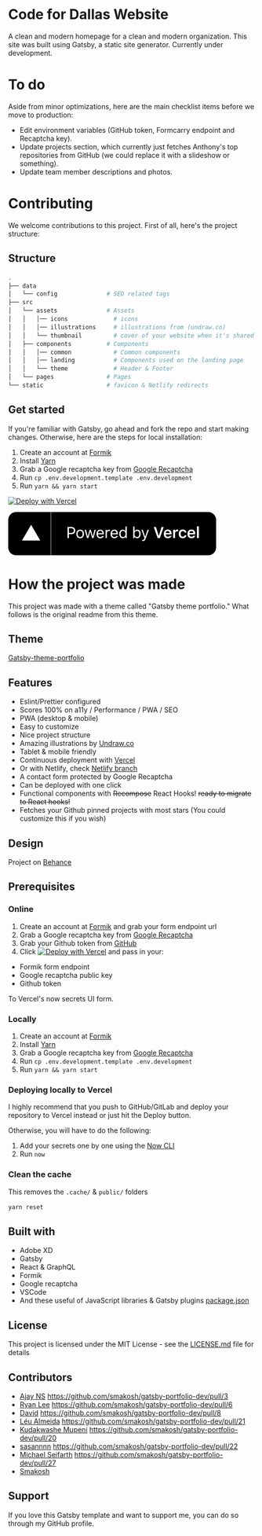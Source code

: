 # Code for Dallas Website

A clean and modern homepage for a clean and modern organization. This site was built using Gatsby, a static site generator. Currently under development.

# To do

Aside from minor optimizations, here are the main checklist items before we move to production:
- Edit environment variables (GitHub token, Formcarry endpoint and Recaptcha key). 
- Update projects section, which currently just fetches Anthony's top repositories from GitHub (we could replace it with a slideshow or something).
- Update team member descriptions and photos.

# Contributing

We welcome contributions to this project. First of all, here's the project structure:

## Structure

```bash
.
├── data
│   └── config              # SEO related tags
├── src
│   └── assets              # Assets
│   │   │── icons             # icons
│   │   │── illustrations     # illustrations from (undraw.co)
│   │   └── thumbnail         # cover of your website when it's shared to social media
│   ├── components          # Components
│   │   │── common            # Common components
│   │   │── landing           # Components used on the landing page
│   │   └── theme             # Header & Footer
│   └── pages               # Pages
└── static                  # favicon & Netlify redirects
```

## Get started

If you're familiar with Gatsby, go ahead and fork the repo and start making changes. Otherwise, here are the steps for local installation:
1. Create an account at [Formik](https://formik.com/?utm_source=smakosh)
2. Install [Yarn](https://yarnpkg.com/en/)
3. Grab a Google recaptcha key from [Google Recaptcha](https://www.google.com/recaptcha/admin)
4. Run `cp .env.development.template .env.development`
5. Run `yarn && yarn start`


[![Deploy with Vercel](https://vercel.co/button)](https://vercel.co/new/project?template=https://github.com/smakosh/gatsby-portfolio-dev)

[![Powered by Vercel](./powered-by-vercel.svg)](https://vercel.co?utm_source=smakosh)

# How the project was made

This project was made with a theme called "Gatsby theme portfolio." What follows is the original readme from this theme.

## Theme

[Gatsby-theme-portfolio](https://github.com/smakosh/gatsby-theme-portfolio)

## Features

- Eslint/Prettier configured
- Scores 100% on a11y / Performance / PWA / SEO
- PWA (desktop & mobile)
- Easy to customize
- Nice project structure
- Amazing illustrations by [Undraw.co](https://undraw.co)
- Tablet & mobile friendly
- Continuous deployment with [Vercel](https://vercel.co/?utm_source=smakosh)
- Or with Netlify, check [Netlify branch](https://github.com/smakosh/gatsby-portfolio-dev/tree/netlify)
- A contact form protected by Google Recaptcha
- Can be deployed with one click
- Functional components with ~~Recompose~~ React Hooks! ~~ready to migrate to React hooks!~~
- Fetches your Github pinned projects with most stars (You could customize this if you wish)

## Design

Project on [Behance](https://www.behance.net/gallery/74172961/Free-Gatsby-portfolio-for-developers)



## Prerequisites

### Online

1. Create an account at [Formik](https://formik.com/?utm_source=smakosh) and grab your form endpoint url
2. Grab a Google recaptcha key from [Google Recaptcha](https://www.google.com/recaptcha/admin)
3. Grab your Github token from [GitHub](https://github.com/settings/tokens/new?scopes=repo&description=portfolio-dev)
4. Click [![Deploy with Vercel](https://zeit.co/button)](https://zeit.co/new/project?template=https://github.com/smakosh/gatsby-portfolio-dev) and pass in your:
  
  - Formik form endpoint
  - Google recaptcha public key
  - Github token

To Vercel's now secrets UI form.

### Locally

1. Create an account at [Formik](https://formik.com/?utm_source=smakosh)
2. Install [Yarn](https://yarnpkg.com/en/)
3. Grab a Google recaptcha key from [Google Recaptcha](https://www.google.com/recaptcha/admin)
4. Run `cp .env.development.template .env.development`
5. Run `yarn && yarn start`

### Deploying locally to Vercel

I highly recommend that you push to GitHub/GitLab and deploy your repository to Vercel instead or just hit the Deploy button.

Otherwise, you will have to do the following:

1. Add your secrets one by one using the [Now CLI](https://vercel.co/docs/now-cli)
2. Run `now`

### Clean the cache

This removes the `.cache/` & `public/` folders

```bash
yarn reset
```

## Built with

- Adobe XD
- Gatsby
- React & GraphQL
- Formik
- Google recaptcha
- VSCode
- And these useful of JavaScript libraries & Gatsby plugins [package.json](package.json)

## License

This project is licensed under the MIT License - see the [LICENSE.md](LICENSE.md) file for details

## Contributors

- [Ajay NS](https://github.com/ajayns) https://github.com/smakosh/gatsby-portfolio-dev/pull/3
- [Ryan Lee](https://github.com/drdgvhbh) https://github.com/smakosh/gatsby-portfolio-dev/pull/6
- [David](https://github.com/davidavz) https://github.com/smakosh/gatsby-portfolio-dev/pull/8
- [Léu Almeida](https://github.com/LeuAlmeida) https://github.com/smakosh/gatsby-portfolio-dev/pull/21
- [Kudakwashe Mupeni](https://github.com/2wce) https://github.com/smakosh/gatsby-portfolio-dev/pull/20
- [sasannnn](https://github.com/sasannnn) https://github.com/smakosh/gatsby-portfolio-dev/pull/22
- [Michael Seifarth](https://github.com/Kageetai) https://github.com/smakosh/gatsby-portfolio-dev/pull/27
- [Smakosh](https://smakosh.com)

## Support

If you love this Gatsby template and want to support me, you can do so through my GitHub profile.

